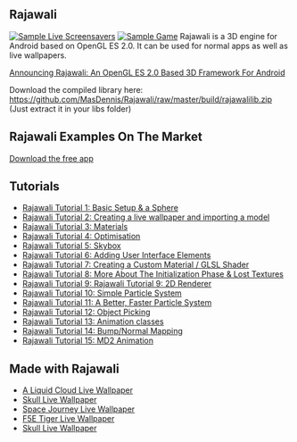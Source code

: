 ## Rajawali

[![Sample Live Screensavers](http://www.rozengain.com/files/rajawali/rajawali-3d-can-jet.jpg)](http://www.rozengain.com/blog/2011/08/23/announcing-rajawali-an-opengl-es-2-0-based-3d-framework-for-android/)
[![Sample Game](http://www.rozengain.com/files/spotlights/rajawali-game.jpg)](http://www.rozengain.com/blog/2011/08/23/announcing-rajawali-an-opengl-es-2-0-based-3d-framework-for-android/)
Rajawali is a 3D engine for Android based on OpenGL ES 2.0. It can be used for normal apps as well as live wallpapers.

[Announcing Rajawali: An OpenGL ES 2.0 Based 3D Framework For Android](http://www.rozengain.com/blog/2011/08/23/announcing-rajawali-an-opengl-es-2-0-based-3d-framework-for-android/)

Download the compiled library here: https://github.com/MasDennis/Rajawali/raw/master/build/rajawalilib.zip
(Just extract it in your libs folder)

## Rajawali Examples On The Market

[Download the free app](https://market.android.com/details?id=com.monyetmabuk.rajawali.tutorials)

## Tutorials

* [Rajawali Tutorial 1: Basic Setup & a Sphere](http://www.rozengain.com/blog/2011/08/24/rajawali-tutorial-1-basic-setup-a-sphere/)
* [Rajawali Tutorial 2: Creating a live wallpaper and importing a model](http://www.rozengain.com/blog/2011/08/25/rajawali-tutorial-2-creating-a-live-wallpaper-and-importing-a-model/)
* [Rajawali Tutorial 3: Materials](http://www.rozengain.com/blog/2011/12/05/rajawali-tutorial-3-materials/)
* [Rajawali Tutorial 4: Optimisation](http://www.rozengain.com/blog/2012/01/16/rajawali-tutorial-4-optimisation/)
* [Rajawali Tutorial 5: Skybox](http://www.rozengain.com/blog/2012/02/15/rajawali-tutorial-5-skybox/)
* [Rajawali Tutorial 6: Adding User Interface Elements](http://www.rozengain.com/blog/2012/02/17/rajawali-tutorial-6-adding-user-interface-elements/)
* [Rajawali Tutorial 7: Creating a Custom Material / GLSL Shader](http://www.rozengain.com/blog/2012/02/22/rajawali-tutorial-7-creating-a-custom-material-glsl-shader/)
* [Rajawali Tutorial 8: More About The Initialization Phase & Lost Textures](http://www.rozengain.com/blog/2012/02/22/rajawali-tutorial-8-more-about-the-initialization-phase-lost-textures/)
* [Rajawali Tutorial 9: Rajawali Tutorial 9: 2D Renderer](http://www.rozengain.com/blog/2012/02/22/rajawali-tutorial-9-2d-renderer/)
* [Rajawali Tutorial 10: Simple Particle System](http://www.rozengain.com/blog/2012/02/23/rajawali-tutorial-10-simple-particle-system/)
* [Rajawali Tutorial 11: A Better, Faster Particle System](http://www.rozengain.com/blog/2012/02/27/rajawali-tutorial-11-a-better-faster-particle-system/)
* [Rajawali Tutorial 12: Object Picking](http://www.rozengain.com/blog/2012/03/23/rajawali-tutorial-12-object-picking/)
* [Rajawali Tutorial 13: Animation classes](http://www.rozengain.com/blog/2012/03/26/rajawali-tutorial-12-animation-classes/)
* [Rajawali Tutorial 14: Bump/Normal Mapping](http://www.rozengain.com/blog/2012/03/26/rajawali-tutorial-13-bumpnormal-mapping/)
* [Rajawali Tutorial 15: MD2 Animation](http://www.rozengain.com/blog/2012/04/04/rajawali-tutorial-15-md2-animation/)


## Made with Rajawali

* [A Liquid Cloud Live Wallpaper](https://market.android.com/details?id=com.formisk.aliquidcloud.free) 
* [Skull Live Wallpaper](https://market.android.com/details?id=com.monyetmabuk.livewallpapers.skull)
* [Space Journey Live Wallpaper](https://market.android.com/details?id=com.monyetmabuk.livewallpapers.spacejourney)
* [F5E Tiger Live Wallpaper](https://market.android.com/details?id=com.monyetmabuk.livewallpapers.f5tiger)
* [Skull Live Wallpaper](https://market.android.com/details?id=com.monyetmabuk.wallpapers.skull)